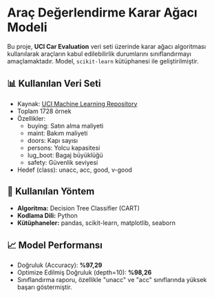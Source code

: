 # Araç Değerlendirme Karar Ağacı Modeli

Bu proje, **UCI Car Evaluation** veri seti üzerinde karar ağacı algoritması kullanılarak araçların kabul edilebilirlik durumlarını sınıflandırmayı amaçlamaktadır. Model, `scikit-learn` kütüphanesi ile geliştirilmiştir.

## 📊 Kullanılan Veri Seti

- Kaynak: [UCI Machine Learning Repository](https://archive.ics.uci.edu/ml/datasets/car+evaluation)
- Toplam 1728 örnek
- Özellikler:
  - buying: Satın alma maliyeti
  - maint: Bakım maliyeti
  - doors: Kapı sayısı
  - persons: Yolcu kapasitesi
  - lug_boot: Bagaj büyüklüğü
  - safety: Güvenlik seviyesi
- Hedef (class): unacc, acc, good, v-good

## 🧠 Kullanılan Yöntem

- **Algoritma:** Decision Tree Classifier (CART)
- **Kodlama Dili:** Python
- **Kütüphaneler:** pandas, scikit-learn, matplotlib, seaborn

## 📈 Model Performansı

- Doğruluk (Accuracy): **%97,29**
- Optimize Edilmiş Doğruluk (depth=10): **%98,26**
- Sınıflandırma raporu, özellikle "unacc" ve "acc" sınıflarında yüksek başarı göstermiştir.




